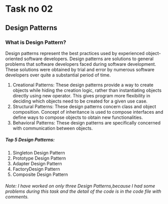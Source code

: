  # Task no 02
 ## Design Patterns
 ### What is Design Pattern?
 Design patterns represent the best practices used by experienced object-oriented software developers. Design patterns are solutions to general problems that software developers faced during software development. These solutions were obtained by trial and error by numerous software developers over quite a substantial period of time.
1. Creational Patterns: 
These design patterns provide a way to create objects while hiding the creation logic, rather than instantiating objects directly using new operator. This gives program more flexibility in deciding which objects need to be created for a given use case.
2. Structural Patterns: 
These design patterns 
concern class and object composition. Concept of inheritance is used to compose interfaces and define ways to compose objects to obtain new functionalities.
3. Behavioral Patterns: 
These design patterns are specifically concerned with communication between objects.

##### Top 5 Design Patterns:
1. Singleton Design Pattern
2. Prototype Design Pattern
3. Adapter Design Pattern
4. FactoryDesign Pattern
5. Composite Design Pattern

###### Note: I have worked on only three Design Patterns,because I had some problems during this task and the detail of the code is in the code file with comments.
